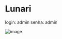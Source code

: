 # Lunari
login: admin
senha: admin

![image](https://github.com/joao-carmassi/Lunari/assets/90992816/8f3dc91b-0ca8-4142-bc98-5b03e1e0492c)
